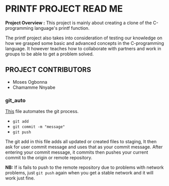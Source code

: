 # PRINTF PROJECT READ ME

**Project Overview :**
This project is mainly about creating a clone of the C-programming language's printf function.

The printf project also takes into consideration of testing our knowledge on how we grasped some basic and advanced concepts in the C-programming language.
It however teaches how to collaborate with partners and work in groups to be able to get a problem solved.

## PROJECT CONTRIBUTORS
- Moses Ogbonna
- Chamamme Nnyabe

### git_auto
[This](https://github.com/mogbonna/printf/blob/main/git_auto) file automates the git process.
- `git add`
- `git commit -m "message"`
- `git push`

The git add in this file adds all updated or created files to staging, It then ask for user commit message and uses that as your commit message.
After entering your commit message, it commits then pushes your current commit to the origin or remote repository.

**NB:** If is fails to push to the remote repository due to problems with network problems, just `git push` again when you get a stable network and it will work just fine.